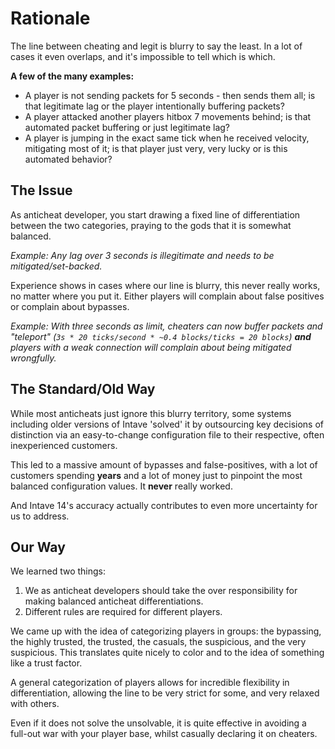# Rationale

The line between cheating and legit is blurry to say the least. In a lot of cases it even overlaps, and it's impossible
to tell which is which.

**A few of the many examples:**

* A player is not sending packets for 5 seconds - then sends them all; is that legitimate lag or the player
  intentionally buffering packets?
* A player attacked another players hitbox 7 movements behind; is that automated packet buffering or just legitimate
  lag?
* A player is jumping in the exact same tick when he received velocity, mitigating most of it; is that player just
  very, very lucky or is this automated behavior?

## The Issue

As anticheat developer, you start drawing a fixed line of differentiation between the two categories, praying to the
gods that it is somewhat balanced.

*Example: Any lag over 3 seconds is illegitimate and needs to be mitigated/set-backed.*<br>

Experience shows in cases where our line is blurry, this never really works, no matter where you put it. Either players
will complain about false positives or complain about bypasses.

*Example: With three seconds as limit, cheaters can now buffer packets and "teleport"
(`3s * 20 ticks/second * ~0.4 blocks/ticks = 20 blocks`) **and** players with a weak connection will complain about
being mitigated wrongfully.*

## The Standard/Old Way

While most anticheats just ignore this blurry territory, some systems including older versions of Intave 'solved' it by
outsourcing key decisions of distinction via an easy-to-change configuration file to their respective, often
inexperienced customers.

This led to a massive amount of bypasses and false-positives, with a lot of customers spending **years** and a lot of
money just to pinpoint the most balanced configuration values. It **never** really worked.

And Intave 14's accuracy actually contributes to even more uncertainty for us to address. 

## Our Way

We learned two things:

1. We as anticheat developers should take the over responsibility for making balanced anticheat differentiations.
2. Different rules are required for different players.

We came up with the idea of categorizing players in groups: the bypassing, the highly trusted, the trusted, the casuals,
the suspicious, and the very suspicious. This translates quite nicely to color and to the idea of something like a
trust factor.

A general categorization of players allows for incredible flexibility in differentiation, allowing the line to be very
strict for some, and very relaxed with others.

Even if it does not solve the unsolvable, it is quite effective in avoiding a full-out war with your player base, whilst
casually declaring it on cheaters.
